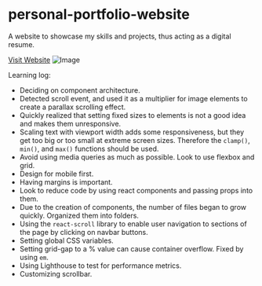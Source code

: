 # personal-portfolio-website
A website to showcase my skills and projects, thus acting as a digital resume. 

[Visit Website](https://mfarabi.dev)
![Image](https://i.ibb.co/BNhLVyW/Demo-image.jpg)


Learning log:

- Deciding on component architecture.
- Detected scroll event, and used it as a multiplier for image elements to create a parallax scrolling effect.
- Quickly realized that setting fixed sizes to elements is not a good idea and makes them unresponsive. 
- Scaling text with viewport width adds some responsiveness, but they get too big or too small at extreme screen sizes. Therefore the `clamp()`, `min()`, and `max()` functions should be used. 
- Avoid using media queries as much as possible. Look to use flexbox and grid. 
- Design for mobile first.
- Having margins is important.
- Look to reduce code by using react components and passing props into them.
- Due to the creation of components, the number of files began to grow quickly. Organized them into folders.
- Using the `react-scroll` library to enable user navigation to sections of the page by clicking on navbar buttons.
- Setting global CSS variables.
- Setting grid-gap to a % value can cause container overflow. Fixed by using `em`.
- Using Lighthouse to test for performance metrics.
- Customizing scrollbar.
